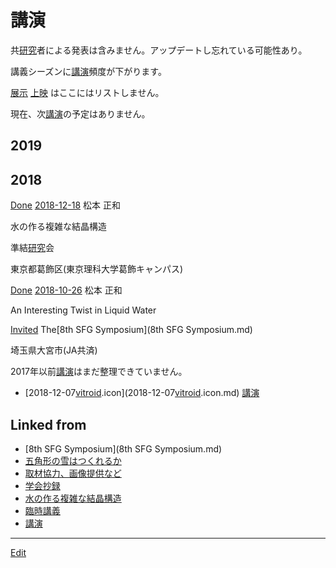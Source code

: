 # 講演

共[研究](研究.md)者による発表は含みません。アップデートし忘れている可能性あり。

講義シーズンに[講演](講演.md)頻度が下がります。

[展示](展示.md) [上映](上映.md) はここにはリストしません。

現在、次[講演](講演.md)の予定はありません。



## 2019





## 2018



[Done](Done.md) 
[2018-12-18](2018-12-18.md) 
松本 正和

水の作る複雑な結晶構造

準結[研究](研究.md)会

東京都葛飾区(東京理科大学葛飾キャンパス)



[Done](Done.md) 
[2018-10-26](2018-10-26.md) 
松本 正和

An Interesting Twist in Liquid Water

[Invited](Invited.md) 
The[8th SFG Symposium](8th SFG Symposium.md)

埼玉県大宮市(JA共済)







2017年以前[講演](講演.md)はまだ整理できていません。




* [2018-12-07[vitroid](vitroid.md).icon](2018-12-07[vitroid](vitroid.md).icon.md) [講演](講演.md) 


## Linked from

* [8th SFG Symposium](8th SFG Symposium.md)
* [五角形の雪はつくれるか](五角形の雪はつくれるか.md)
* [取材協力、画像提供など](取材協力、画像提供など.md)
* [学会抄録](学会抄録.md)
* [水の作る複雑な結晶構造](水の作る複雑な結晶構造.md)
* [臨時講義](臨時講義.md)
* [講演](講演.md)


----
[Edit](https://github.com/vitroid/vitroid.github.io/edit/master/MD/講演.md)
